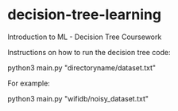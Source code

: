 # decision-tree-learning
Introduction to ML - Decision Tree Coursework

Instructions on how to run the decision tree code:

python3 main.py "directoryname/dataset.txt"

For example:

python3 main.py "wifidb/noisy_dataset.txt"